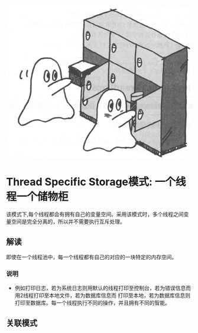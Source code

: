 ![图片](img.png)
# Thread Specific Storage模式: 一个线程一个储物柜

该模式下,每个线程都会有拥有自己的变量空间。采用该模式时，多个线程之间变量空间是完全分离的，所以并不需要执行互斥处理。

## 解读

即使在一个线程池中，每一个线程都有自己的对应的一块特定的内存空间。

### 说明

- 例如打印日志，若为系统日志则用默认的线程打印至控制台，若为错误信息而用2线程打印至本地文件，若为数据库信息而
打印至本地，若为数据库信息则打印至数据库。每一个线程执行不同的操作，并且拥有不同的智能。


## 关联模式